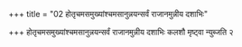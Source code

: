 +++
title = "02 होतृचमसमुख्यांश्चमसानुन्नयन्सर्वं राजानमुन्नीय दशाभिः"

+++
होतृचमसमुख्यांश्चमसानुन्नयन्सर्वं राजानमुन्नीय दशाभिः कलशौ मृष्ट्वा न्युब्जति २